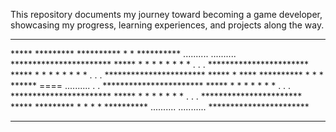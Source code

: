 This repository documents my journey toward becoming a game developer, showcasing my progress, learning experiences, and projects along the way.

_________________________________________________________________________________________________________________________
*****  *********    **********    *             *    **********      ..........    ..........     ***********************
*****  *            *        *    *  *       *  *    *                        .    .          .   ***********************
*****  *            *        *    *    *   *    *    *                        .    .           .  ***********************
*****  *    ****    **********    *      *      *    ******    ====  ..........    .           .  ***********************
*****  *       *    *        *    *             *    *               .             .           .  ***********************
*****  *       *    *        *    *             *    *               .             .          .   ***********************
*****  *********    *        *    *             *    **********      ..........    ...........    ***********************
_________________________________________________________________________________________________________________________
